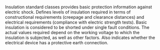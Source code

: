 ﻿Insulation standard classes provides basic protection information against electric shock. Defines levels of insulation required in terms of constructional requirements (creepage and clearance distances) and electrical requirements (compliance with electric strength tests). Basic insulation is considered to be shorted under single fault conditions. The actual values required depend on the working voltage to which the insulation is subjected, as well as other factors. Also indicates whether the electrical device has a protective earth connection.